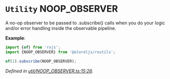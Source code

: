 # `Utility` NOOP_OBSERVER

A no-op observer to be passed to .subscribe() calls when you do your logic and/or error handling inside the
observable pipeline.



**Example**:
```typescript
import {of} from 'rxjs';
import {NOOP_OBSERVER} from '@aloreljs/rxutils';

of(1).subscribe(NOOP_OBSERVER);
```

*Defined in [util/NOOP_OBSERVER.ts:15:26](https://github.com/Alorel/rxutils/blob/e14ca99/projects/rxutils/util/NOOP_OBSERVER.ts#L15).*